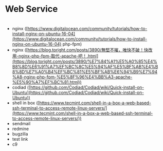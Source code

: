 # Web Service

# 

- nginx ([https://www.digitalocean.com/community/tutorials/how-to-install-nginx-on-ubuntu-16-04](https://www.digitalocean.com/community/tutorials/how-to-install-nginx-on-ubuntu-16-04)
php-fpm)
- nginx ([https://blog.toright.com/posts/3890/無堅不摧，唯快不破！快改用-nginx-php-fpm-取代-apache-吧！.html](https://blog.toright.com/posts/3890/%E7%84%A1%E5%A0%85%E4%B8%8D%E6%91%A7%EF%BC%8C%E5%94%AF%E5%BF%AB%E4%B8%8D%E7%A0%B4%EF%BC%81%E5%BF%AB%E6%94%B9%E7%94%A8-nginx-php-fpm-%E5%8F%96%E4%BB%A3-apache-%E5%90%A7%EF%BC%81.html))
- codiad ([https://github.com/Codiad/Codiad/wiki/Quick-install-on-Ubuntu](https://github.com/Codiad/Codiad/wiki/Quick-install-on-Ubuntu))
- shell in box ([https://www.tecmint.com/shell-in-a-box-a-web-based-ssh-terminal-to-access-remote-linux-servers/](https://www.tecmint.com/shell-in-a-box-a-web-based-ssh-terminal-to-access-remote-linux-servers/))
- sendmail
- redmine
- bugzilla
- test link
- c9